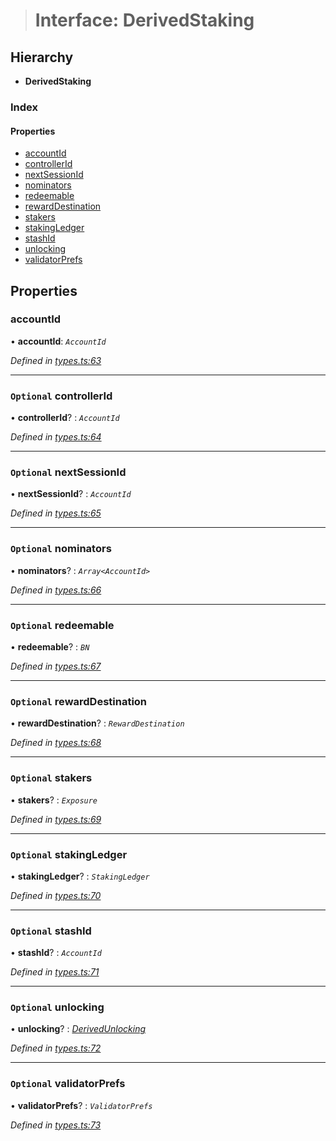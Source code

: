> # Interface: DerivedStaking

## Hierarchy

* **DerivedStaking**

### Index

#### Properties

* [accountId](_types_.derivedstaking.md#accountid)
* [controllerId](_types_.derivedstaking.md#optional-controllerid)
* [nextSessionId](_types_.derivedstaking.md#optional-nextsessionid)
* [nominators](_types_.derivedstaking.md#optional-nominators)
* [redeemable](_types_.derivedstaking.md#optional-redeemable)
* [rewardDestination](_types_.derivedstaking.md#optional-rewarddestination)
* [stakers](_types_.derivedstaking.md#optional-stakers)
* [stakingLedger](_types_.derivedstaking.md#optional-stakingledger)
* [stashId](_types_.derivedstaking.md#optional-stashid)
* [unlocking](_types_.derivedstaking.md#optional-unlocking)
* [validatorPrefs](_types_.derivedstaking.md#optional-validatorprefs)

## Properties

###  accountId

• **accountId**: *`AccountId`*

*Defined in [types.ts:63](https://github.com/polkadot-js/api/blob/917168a/packages/api-derive/src/types.ts#L63)*

___

### `Optional` controllerId

• **controllerId**? : *`AccountId`*

*Defined in [types.ts:64](https://github.com/polkadot-js/api/blob/917168a/packages/api-derive/src/types.ts#L64)*

___

### `Optional` nextSessionId

• **nextSessionId**? : *`AccountId`*

*Defined in [types.ts:65](https://github.com/polkadot-js/api/blob/917168a/packages/api-derive/src/types.ts#L65)*

___

### `Optional` nominators

• **nominators**? : *`Array<AccountId>`*

*Defined in [types.ts:66](https://github.com/polkadot-js/api/blob/917168a/packages/api-derive/src/types.ts#L66)*

___

### `Optional` redeemable

• **redeemable**? : *`BN`*

*Defined in [types.ts:67](https://github.com/polkadot-js/api/blob/917168a/packages/api-derive/src/types.ts#L67)*

___

### `Optional` rewardDestination

• **rewardDestination**? : *`RewardDestination`*

*Defined in [types.ts:68](https://github.com/polkadot-js/api/blob/917168a/packages/api-derive/src/types.ts#L68)*

___

### `Optional` stakers

• **stakers**? : *`Exposure`*

*Defined in [types.ts:69](https://github.com/polkadot-js/api/blob/917168a/packages/api-derive/src/types.ts#L69)*

___

### `Optional` stakingLedger

• **stakingLedger**? : *`StakingLedger`*

*Defined in [types.ts:70](https://github.com/polkadot-js/api/blob/917168a/packages/api-derive/src/types.ts#L70)*

___

### `Optional` stashId

• **stashId**? : *`AccountId`*

*Defined in [types.ts:71](https://github.com/polkadot-js/api/blob/917168a/packages/api-derive/src/types.ts#L71)*

___

### `Optional` unlocking

• **unlocking**? : *[DerivedUnlocking](../modules/_types_.md#derivedunlocking)*

*Defined in [types.ts:72](https://github.com/polkadot-js/api/blob/917168a/packages/api-derive/src/types.ts#L72)*

___

### `Optional` validatorPrefs

• **validatorPrefs**? : *`ValidatorPrefs`*

*Defined in [types.ts:73](https://github.com/polkadot-js/api/blob/917168a/packages/api-derive/src/types.ts#L73)*